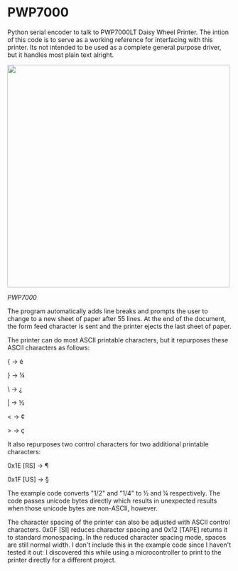 # PWP7000
<p>Python serial encoder to talk to PWP7000LT Daisy Wheel Printer. The intion of this code is to serve as a working reference for interfacing with this printer. Its not intended to be used as a complete general purpose driver, but it handles most plain text alright.</p>

<img src="img/printer.jpg" alt="" style="width:500px;" class="imgholder">
<p class="center"><i>PWP7000</i></p>

<p>The program automatically adds line breaks and prompts the user to change to a new sheet of paper after 55 lines. At the end of the document, the form feed character is sent and the printer ejects the last sheet of paper.</p>

<p>The printer can do most ASCII printable characters, but it repurposes these ASCII characters as follows:</p>
<p>{ -> é</p>
<p>} -> ¼</p>
<p>\ -> ¿</p>
<p>| -> ½</p>
<p>< -> ¢</p>
<p>> -> ç</p>

<p>It also repurposes two control characters for two additional printable characters:</p>
<p>0x1E [RS] -> ¶</p>
<p>0x1F [US] -> §</p>

<p>The example code converts "1/2" and "1/4" to ½ and ¼ respectively. The code passes unicode bytes directly which results in unexpected results when those unicode bytes are non-ASCII, however.</p>

<p>The character spacing of the printer can also be adjusted with ASCII control characters. 0x0F [SI] reduces character spacing and 0x12 [TAPE] returns it to standard monospacing. In the reduced character spacing mode, spaces are still normal width. I don't include this in the example code since I haven't tested it out: I discovered this while using a microcontroller to print to the printer directly for a different project. </p>
